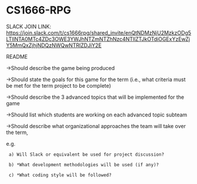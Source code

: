 # CS1666-RPG

SLACK JOIN LINK: https://join.slack.com/t/cs1666rpg/shared_invite/enQtNDMzNjU2MzkzODg5LTllNTA0MTc4ZDc3OWE3YWJhNTZmNTZhNzc4NTllZTJkOTdiOGExYzEwZjY5MmQxZjhjNDQzNWQwNTRlZDJiY2E

README


->Should describe the game being produced

->Should state the goals for this game for the term (i.e., what criteria must be met for the term project to be complete)

->Should describe the 3 advanced topics that will be implemented for the game

->Should list which students are working on each advanced topic subteam

->Should describe what organizational approaches the team will take over the term, 

e.g. 

     a) Will Slack or equivalent be used for project discussion?

     b) *What development methodologies will be used (if any)?
     
     c) *What coding style will be followed?
